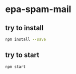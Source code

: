# epa-spam-mail


## try to install 
```bash
npm install --save
```

## try to start
```bash
npm start
```
